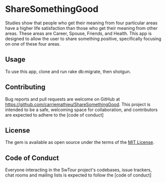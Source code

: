 # ShareSomethingGood

Studies show that people who get their meaning from four particular areas have a higher life satisfaction than those who get their meaning from other areas. These areas are Career, Spouse, Friends, and Health. This app is designed to allow the user to share something positive, specifically focusing on one of these four areas.  

## Usage

To use this app, clone and run rake db:migrate, then shotgun.

## Contributing

Bug reports and pull requests are welcome on GitHub at https://github.com/carriemathieu/ShareSomethingGood. This project is intended to be a safe, welcoming space for collaboration, and contributors are expected to adhere to the [code of conduct]

## License

The gem is available as open source under the terms of the [MIT License](https://opensource.org/licenses/MIT).

## Code of Conduct

Everyone interacting in the SwTour project's codebases, issue trackers, chat rooms and mailing lists is expected to follow the [code of conduct]
